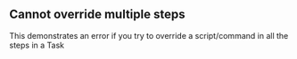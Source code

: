## Cannot override multiple steps

This demonstrates an error if you try to override a script/command in all the steps in a Task

